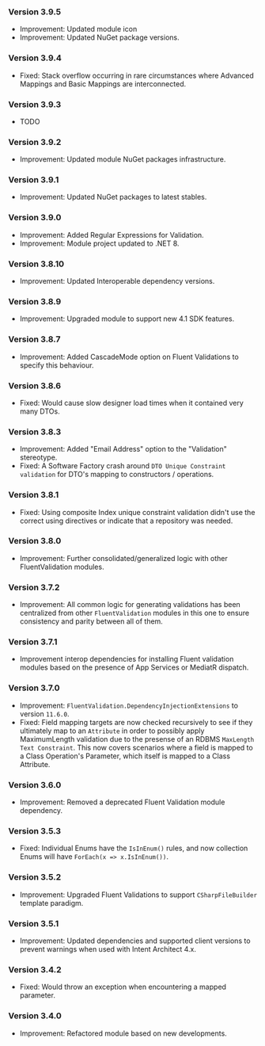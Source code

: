 ### Version 3.9.5

- Improvement: Updated module icon
- Improvement: Updated NuGet package versions.

### Version 3.9.4

- Fixed: Stack overflow occurring in rare circumstances where Advanced Mappings and Basic Mappings are interconnected.

### Version 3.9.3

- TODO

### Version 3.9.2

- Improvement: Updated module NuGet packages infrastructure.

### Version 3.9.1

- Improvement: Updated NuGet packages to latest stables.

### Version 3.9.0

- Improvement: Added Regular Expressions for Validation.
- Improvement: Module project updated to .NET 8.

### Version 3.8.10

- Improvement: Updated Interoperable dependency versions.

### Version 3.8.9

- Improvement: Upgraded module to support new 4.1 SDK features.

### Version 3.8.7

- Improvement: Added CascadeMode option on Fluent Validations to specify this behaviour.

### Version 3.8.6

- Fixed: Would cause slow designer load times when it contained very many DTOs.

### Version 3.8.3

- Improvement: Added "Email Address" option to the "Validation" stereotype.
- Fixed: A Software Factory crash around `DTO Unique Constraint validation` for DTO's mapping to constructors / operations.

### Version 3.8.1

- Fixed: Using composite Index unique constraint validation didn't use the correct using directives or indicate that a repository was needed.

### Version 3.8.0

- Improvement: Further consolidated/generalized logic with other FluentValidation modules.

### Version 3.7.2

- Improvement: All common logic for generating validations has been centralized from other `FluentValidation` modules in this one to ensure consistency and parity between all of them.

### Version 3.7.1

- Improvement interop dependencies for installing Fluent validation modules based on the presence of App Services or MediatR dispatch.

### Version 3.7.0

- Improvement: `FluentValidation.DependencyInjectionExtensions` to version `11.6.0`.
- Fixed: Field mapping targets are now checked recursively to see if they ultimately map to an `Attribute` in order to possibly apply MaximumLength validation due to the presense of an RDBMS `MaxLength` `Text Constraint`. This now covers scenarios where a field is mapped to a Class Operation's Parameter, which itself is mapped to a Class Attribute.

### Version 3.6.0

- Improvement: Removed a deprecated Fluent Validation module dependency. 

### Version 3.5.3

- Fixed: Individual Enums have the `IsInEnum()` rules, and now collection Enums will have `ForEach(x => x.IsInEnum())`.

### Version 3.5.2

- Improvement: Upgraded Fluent Validations to support `CSharpFileBuilder` template paradigm.

### Version 3.5.1

- Improvement: Updated dependencies and supported client versions to prevent warnings when used with Intent Architect 4.x.

### Version 3.4.2

- Fixed: Would throw an exception when encountering a mapped parameter.

### Version 3.4.0

- Improvement: Refactored module based on new developments.
